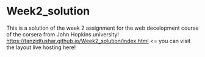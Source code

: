# Week2_solution
This is a solution of the week 2 assignment for the web decelopment course of the corsera from John Hopkins university!
https://tanzidtushar.github.io/Week2_solution/index.html <= you can visit the layout live hosting here!
